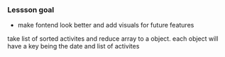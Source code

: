 ### Lessson goal
- make fontend look better and add visuals for future features 


take list of sorted activites and reduce array to a object. each object will have a key being the date and list of activites